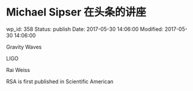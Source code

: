 # Michael Sipser 在头条的讲座


wp_id: 358
Status: publish
Date: 2017-05-30 14:06:00
Modified: 2017-05-30 14:06:00


Gravity Waves

LIGO

Rai Weiss

RSA is first published in Scientific American